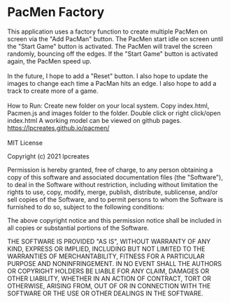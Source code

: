 # PacMen Factory 
This application uses a factory function to create multiple PacMen on screen via the "Add PacMan" button. The PacMen start idle on screen until the "Start Game" button is activated. 
The PacMen will travel the screen randomly, bouncing off the edges. If the "Start Game" button is activated again, the PacMen speed up. 
<br>
<br>
In the future, I hope to add a "Reset" button. I also hope to update the images to change each time a PacMan hits an edge. I also hope to add a track to create more of a game.
<br>
<br>
How to Run: Create new folder on your local system. Copy index.html, Pacmen.js and images folder to the folder. Double click or right click/open index.html
A working model can be viewed on github pages. https://lpcreates.github.io/pacmen/
<br>
<br>
MIT License

Copyright (c) 2021 lpcreates

Permission is hereby granted, free of charge, to any person obtaining a copy
of this software and associated documentation files (the "Software"), to deal
in the Software without restriction, including without limitation the rights
to use, copy, modify, merge, publish, distribute, sublicense, and/or sell
copies of the Software, and to permit persons to whom the Software is
furnished to do so, subject to the following conditions:

The above copyright notice and this permission notice shall be included in all
copies or substantial portions of the Software.

THE SOFTWARE IS PROVIDED "AS IS", WITHOUT WARRANTY OF ANY KIND, EXPRESS OR
IMPLIED, INCLUDING BUT NOT LIMITED TO THE WARRANTIES OF MERCHANTABILITY,
FITNESS FOR A PARTICULAR PURPOSE AND NONINFRINGEMENT. IN NO EVENT SHALL THE
AUTHORS OR COPYRIGHT HOLDERS BE LIABLE FOR ANY CLAIM, DAMAGES OR OTHER
LIABILITY, WHETHER IN AN ACTION OF CONTRACT, TORT OR OTHERWISE, ARISING FROM,
OUT OF OR IN CONNECTION WITH THE SOFTWARE OR THE USE OR OTHER DEALINGS IN THE
SOFTWARE.
